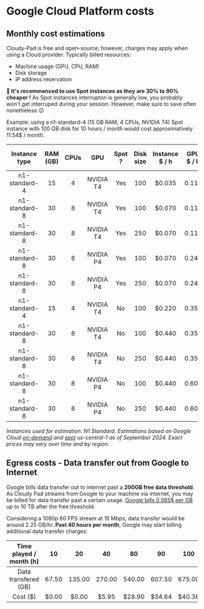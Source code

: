 # Google Cloud Platform costs

## Monthly cost estimations

Cloudy-Pad is free and open-source; however, charges may apply when using a Cloud provider. Typically billed resources:
- Machine usage (GPU, CPU, RAM)
- Disk storage
- IP address reservation

**💸 It's recommenced to use Spot instances as they are 30% to 90% cheaper !** As Spot instances interrupton is generally low, you probably won't get interruped during your session. However, make sure to save often nonetheless 😉

Example: using a n1-standard-4 (15 GB RAM, 4 CPUs, NVIDIA T4) Spot instance with 100 GB disk for 10 hours / month would cost approximatively 11.54$ / month. 

| Instance type | RAM (GB) | CPUs |    GPU    | Spot ? | Disk size | Instance $ / h | GPU $ / h | h /  month | Compute $ / month | Disk $ / month | Total $ / month |
|:-------------:|:--------:|:----:|:---------:|:------:|:---------:|:--------------:|:---------:|:----------:|:-----------------:|:--------------:|:---------------:|
| n1-standard-4 |    15    |   4  | NVIDIA T4 |   Yes  |    100    |     $0.035     |   0.119   |     10     |       $1.54       |     $10.00     |      $11.54     |
| n1-standard-8 |    30    |   8  | NVIDIA T4 |   Yes  |    100    |     $0.070     |   0.119   |     30     |       $5.68       |     $10.00     |      $15.68     |
| n1-standard-8 |    30    |   8  | NVIDIA T4 |   Yes  |    250    |     $0.070     |   0.119   |     30     |       $5.68       |     $25.00     |      $30.68     |
| n1-standard-8 |    30    |   8  | NVIDIA P4 |   Yes  |    100    |     $0.070     |   0.240   |     30     |       $9.31       |     $10.00     |      $19.31     |
| n1-standard-8 |    30    |   8  | NVIDIA P4 |   Yes  |    250    |     $0.070     |   0.240   |     30     |       $9.31       |     $25.00     |      $34.31     |
| n1-standard-4 |    15    |   4  | NVIDIA T4 |   No   |    100    |     $0.220     |   0.350   |     10     |       $5.70       |     $10.00     |      $15.70     |
| n1-standard-8 |    30    |   8  | NVIDIA T4 |   No   |    100    |     $0.440     |   0.350   |     30     |       $23.70      |     $10.00     |      $33.70     |
| n1-standard-8 |    30    |   8  | NVIDIA T4 |   No   |    250    |     $0.440     |   0.350   |     30     |       $23.70      |     $25.00     |      $48.70     |
| n1-standard-8 |    30    |   8  | NVIDIA P4 |   No   |    100    |     $0.440     |   0.600   |     30     |       $31.20      |     $10.00     |      $41.20     |
| n1-standard-8 |    30    |   8  | NVIDIA P4 |   No   |    250    |     $0.440     |   0.600   |     30     |       $31.20      |     $25.00     |      $56.20     |

_Instances used for estimation: N1 Standard. Estimations based on Google Cloud [on-demand](https://cloud.google.com/compute/vm-instance-pricing) and [spot](https://cloud.google.com/spot-vms/pricing) us-central-1 as of September 2024. Exact prices may vary over time and by region._

## Egress costs - Data transfer out from Google to Internet

Google bills data transfer out to internet past a **200GB free data threshold**. As Cloudy Pad streams from Google to your machine via internet, you may be billed for data transfer past a certain usage. [Google bills 0.085$ per GB](https://cloud.google.com/vpc/network-pricing) up to 10 TB after the free threshold. 

Considering a 1080p 60 FPS stream at 15 Mbps, data transfer would be around 2.25 GB/hr. **Past 40 hours per month**, Google may start billing additional data transfer charges:

| Time played / month (h) |   10  |   20   |   40   |   80   |   90   |   100  |
|:-----------------------:|:-----:|:------:|:------:|:------:|:------:|:------:|
|   Data transfered (GB)  | 67.50 | 135.00 | 270.00 | 540.00 | 607.50 | 675.00 |
|        Cost  ($)        | $0.00 |  $0.00 |  $5.95 | $28.90 | $34.64 | $40.38 |